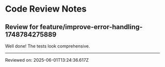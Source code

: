 # Code Review Notes

## Review for feature/improve-error-handling-1748784275889

Well done! The tests look comprehensive.

---
Reviewed on: 2025-06-01T13:24:36.617Z